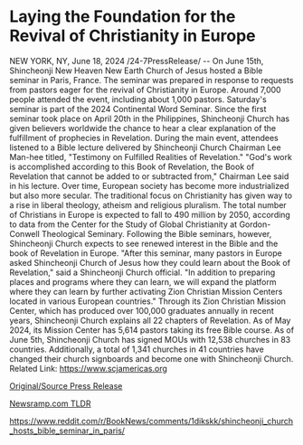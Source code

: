 # Laying the Foundation for the Revival of Christianity in Europe

NEW YORK, NY, June 18, 2024 /24-7PressRelease/ -- On June 15th, Shincheonji New Heaven New Earth Church of Jesus hosted a Bible seminar in Paris, France. The seminar was prepared in response to requests from pastors eager for the revival of Christianity in Europe. Around 7,000 people attended the event, including about 1,000 pastors.   Saturday's seminar is part of the 2024 Continental Word Seminar. Since the first seminar took place on April 20th in the Philippines, Shincheonji Church has given believers worldwide the chance to hear a clear explanation of the fulfillment of prophecies in Revelation.   During the main event, attendees listened to a Bible lecture delivered by Shincheonji Church Chairman Lee Man-hee titled, "Testimony on Fulfilled Realities of Revelation."  "God's work is accomplished according to this Book of Revelation, the Book of Revelation that cannot be added to or subtracted from," Chairman Lee said in his lecture.  Over time, European society has become more industrialized but also more secular. The traditional focus on Christianity has given way to a rise in liberal theology, atheism and religious pluralism. The total number of Christians in Europe is expected to fall to 490 million by 2050, according to data from the Center for the Study of Global Christianity at Gordon-Conwell Theological Seminary.  Following the Bible seminars, however, Shincheonji Church expects to see renewed interest in the Bible and the book of Revelation in Europe.  "After this seminar, many pastors in Europe asked Shincheonji Church of Jesus how they could learn about the Book of Revelation," said a Shincheonji Church official. "In addition to preparing places and programs where they can learn, we will expand the platform where they can learn by further activating Zion Christian Mission Centers located in various European countries."  Through its Zion Christian Mission Center, which has produced over 100,000 graduates annually in recent years, Shincheonji Church explains all 22 chapters of Revelation. As of May 2024, its Mission Center has 5,614 pastors taking its free Bible course.  As of June 5th, Shincheonji Church has signed MOUs with 12,538 churches in 83 countries. Additionally, a total of 1,341 churches in 41 countries have changed their church signboards and become one with Shincheonji Church.  Related Link: https://www.scjamericas.org 

[Original/Source Press Release](https://www.24-7pressrelease.com/press-release/511795/laying-the-foundation-for-the-revival-of-christianity-in-europe)
                    

[Newsramp.com TLDR](None) 

https://www.reddit.com/r/BookNews/comments/1dikskk/shincheonji_church_hosts_bible_seminar_in_paris/